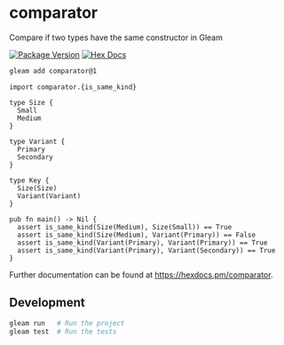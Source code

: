# comparator

Compare if two types have the same constructor in Gleam

[![Package Version](https://img.shields.io/hexpm/v/comparator)](https://hex.pm/packages/comparator)
[![Hex Docs](https://img.shields.io/badge/hex-docs-ffaff3)](https://hexdocs.pm/comparator/)

```sh
gleam add comparator@1
```

```gleam
import comparator.{is_same_kind}

type Size {
  Small
  Medium
}

type Variant {
  Primary
  Secondary
}

type Key {
  Size(Size)
  Variant(Variant)
}

pub fn main() -> Nil {
  assert is_same_kind(Size(Medium), Size(Small)) == True
  assert is_same_kind(Size(Medium), Variant(Primary)) == False
  assert is_same_kind(Variant(Primary), Variant(Primary)) == True
  assert is_same_kind(Variant(Primary), Variant(Secondary)) == True
}
```

Further documentation can be found at <https://hexdocs.pm/comparator>.

## Development

```sh
gleam run   # Run the project
gleam test  # Run the tests
```
